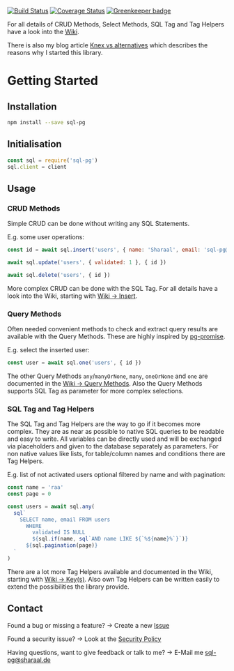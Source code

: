 [![Build Status](https://travis-ci.org/Sharaal/sql-pg.svg)](https://travis-ci.org/Sharaal/sql-pg)
[![Coverage Status](https://coveralls.io/repos/github/Sharaal/sql-pg/badge.svg?branch=master)](https://coveralls.io/github/Sharaal/sql-pg?branch=master)
[![Greenkeeper badge](https://badges.greenkeeper.io/Sharaal/sql-pg.svg)](https://greenkeeper.io/)

For all details of CRUD Methods, Select Methods, SQL Tag and Tag Helpers have a look into the [Wiki](https://github.com/Sharaal/sql-pg/wiki).

There is also my blog article [Knex vs alternatives](http://blog.sharaal.de/2019/03/12/knex-vs-alternatives.html) which describes the reasons why I started this library.

# Getting Started

## Installation

```bash
npm install --save sql-pg
```

## Initialisation

```javascript
const sql = require('sql-pg')
sql.client = client
```

## Usage

### CRUD Methods

Simple CRUD can be done without writing any SQL Statements.

E.g. some user operations:

```javascript
const id = await sql.insert('users', { name: 'Sharaal', email: 'sql-pg@sharaal.de' })

await sql.update('users', { validated: 1 }, { id })

await sql.delete('users', { id })
```

More complex CRUD can be done with the SQL Tag. For all details have a look into the Wiki, starting with [Wiki -> Insert](https://github.com/Sharaal/sql-pg/wiki/Insert).

### Query Methods

Often needed convenient methods to check and extract query results are available with the Query Methods. These are highly inspired by [pg-promise](http://vitaly-t.github.io/pg-promise/index.html).

E.g. select the inserted user:

```javascript
const user = await sql.one('users', { id })
```

The other Query Methods `any`/`manyOrNone`, `many`, `oneOrNone` and `one` are documented in the [Wiki -> Query Methods](https://github.com/Sharaal/sql-pg/wiki/Query-Methods). Also the Query Methods supports SQL Tag as parameter for more complex selections.

### SQL Tag and Tag Helpers

The SQL Tag and Tag Helpers are the way to go if it becomes more complex. They are as near as possible to native SQL queries to be readable and easy to write. All variables can be directly used and will be exchanged via placeholders and given to the database separately as parameters. For non native values like lists, for table/column names and conditions there are Tag Helpers.

E.g. list of not activated users optional filtered by name and with pagination:

```javascript
const name = 'raa'
const page = 0

const users = await sql.any(
  sql`
    SELECT name, email FROM users
      WHERE
        validated IS NULL
        ${sql.if(name, sql`AND name LIKE ${`%${name}%`}`)}
      ${sql.pagination(page)}
  `
)
```

There are a lot more Tag Helpers available and documented in the Wiki, starting with [Wiki -> Key(s)](https://github.com/Sharaal/sql-pg/wiki/Key%28s%29). Also own Tag Helpers can be written easily to extend the possibilities the library provide.

## Contact

Found a bug or missing a feature? -> Create a new [Issue](https://github.com/Sharaal/sql-pg/issues)

Found a security issue? -> Look at the [Security Policy](https://github.com/Sharaal/sql-pg/security/policy)

Having questions, want to give feedback or talk to me? -> E-Mail me sql-pg@sharaal.de
